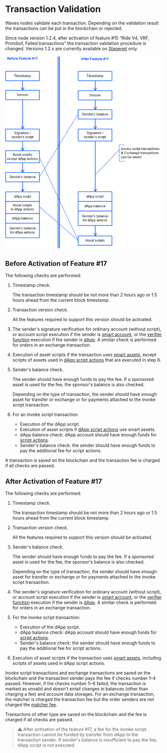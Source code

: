 # Transaction Validation

Waves nodes validate each transaction. Depending on the validation result the transactions can be put in the blockchain or rejected.

Since node version 1.2.4, after activation of feature #15 “Ride V4, VRF, Protobuf, Failed transactions” the transaction validation procedure is changed. Versions 1.2.x are currently available on [Stagenet](/en/blockchain/blockchain-network/stage-network) only.

![](./_assets/tx-validaton.png)

## Before Activation of Feature #17

The following checks are performed:

1. Timestamp check.

   The transaction timestamp should be not more than 2 hours ago or 1.5 hours ahead from the current block timestamp.

2. Transaction version check.

   All the features required to support this version should be activated.

3. The sender's signature verification for ordinary account (without script), or account script execution if the sender is [smart account](/en/blockchain/account/smart-account), or the [verifier function](/en/ride/functions/verifier-function) execution if the sender is [dApp](/en/blockchain/account/dapp). A similar check is performed for orders in an exchange transaction.

4. Execution of asset scripts if the transaction uses [smart assets](/en/blockchain/token/smart-asset), except scripts of assets used in [dApp script actions](/en/ride/structures/script-actions) that are executed in step 6.
5. Sender's balance check.

   The sender should have enough funds to pay the fee. If a sponsored asset is used for the fee, the sponsor's balance is also checked.

   Depending on the type of transaction, the sender should have enough asset for transfer or exchange or for payments attached to the invoke script transaction.
6. For an invoke script transaction:
   * Execution of the dApp script.
   * Execution of asset scripts if [dApp script actions](/en/ride/structures/script-actions) use smart assets.
   * dApp balance check: dApp account should have enough funds for [script actions](/en/ride/structures/script-actions).
   * Sender's balance check: the sender should have enough funds to pay the additional fee for script actions.

A transaction is saved on the blockchain and the transaction fee is charged if all checks are passed.

## After Activation of Feature #17

The following checks are performed:

1. Timestamp check.

   The transaction timestamp should be not more than 2 hours ago or 1.5 hours ahead from the current block timestamp.

2. Transaction version check.

   All the features required to support this version should be activated.

3. Sender's balance check.

   The sender should have enough funds to pay the fee. If a sponsored asset is used for the fee, the sponsor's balance is also checked.

   Depending on the type of transaction, the sender should have enough asset for transfer or exchange or for payments attached to the invoke script transaction.

4. The sender's signature verification for ordinary account (without script), or account script execution if the sender is [smart account](/en/blockchain/account/smart-account), or the [verifier function](/en/ride/functions/verifier-function) execution if the sender is [dApp](/en/blockchain/account/dapp). A similar check is performed for orders in an exchange transaction.
5. For the invoke script transaction:
   * Execution of the dApp script.
   * dApp balance check: dApp account should have enough funds for [script actions](/en/ride/structures/script-actions).
   * Sender's balance check: the sender should have enough funds to pay the additional fee for script actions.
6. Execution of asset scripts if the transaction uses [smart assets](/en/blockchain/token/smart-asset), including scripts of assets used in dApp script actions.

Invoke script transactions and exchange transactions are saved on the blockchain and the transaction sender pays the fee if checks number 1–4 passed. However, if the checks number 5–6 failed, the transaction is marked as unvalid and doesn't entail changes in balances (other than charging a fee) and account data storages. For an exchange transaction, the matcher is charged the transaction fee but the order senders are not charged the [matcher fee](https://docs.waves.exchange/en/waves-matcher/matcher-fee).

Transactons of other type are saved on the blockchain and the fee is charged if all checks are passed.

> :warning: After activation of the feature #17, a fee for the invoke script transaction cannot be funded by transfer from dApp to the transaction sender. If sender's balance is insufficient to pay the fee, dApp script is not executed.
